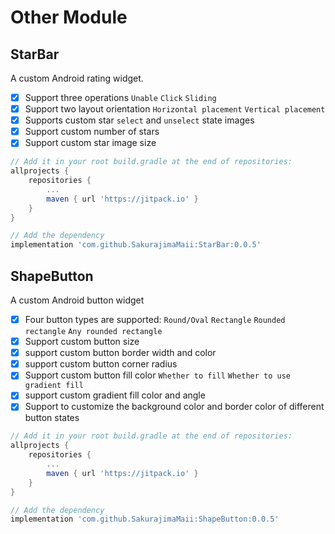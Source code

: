 # Other Module

## StarBar

A custom Android rating widget.

- [x] Support three operations `Unable` `Click` `Sliding`
- [x] Support two layout orientation `Horizontal placement` `Vertical placement`
- [x] Supports custom star `select` and `unselect` state images
- [x] Support custom number of stars
- [x] Support custom star image size

```groovy
// Add it in your root build.gradle at the end of repositories:
allprojects {
    repositories {
        ...
        maven { url 'https://jitpack.io' }
    }
}

// Add the dependency
implementation 'com.github.SakurajimaMaii:StarBar:0.0.5'
```

## ShapeButton

A custom Android button widget

- [x] Four button types are supported: `Round/Oval` `Rectangle` `Rounded rectangle` `Any rounded rectangle`
- [x] Support custom button size
- [x] support custom button border width and color
- [x] support custom button corner radius
- [x] Support custom button fill color `Whether to fill` `Whether to use gradient fill`
- [x] support custom gradient fill color and angle
- [x] Support to customize the background color and border color of different button states

```groovy
// Add it in your root build.gradle at the end of repositories:
allprojects {
    repositories {
        ...
        maven { url 'https://jitpack.io' }
    }
}

// Add the dependency
implementation 'com.github.SakurajimaMaii:ShapeButton:0.0.5'
```
